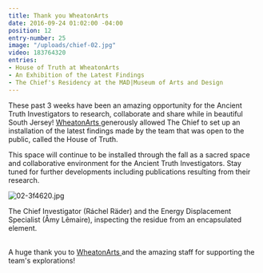 ```yaml
---
title: Thank you WheatonArts
date: 2016-09-24 01:02:00 -04:00
position: 12
entry-number: 25
image: "/uploads/chief-02.jpg"
video: 183764320
entries:
- House of Truth at WheatonArts
- An Exhibition of the Latest Findings
- The Chief's Residency at the MAD|Museum of Arts and Design
---
```


These past 3 weeks have been an amazing opportunity for the Ancient Truth Investigators to research, collaborate and share while in beautiful South Jersey! [WheatonArts   ](http://www.wheatonarts.org/)generously allowed The Chief to set up an installation of the latest findings made by the team that was open to the public, called the House of Truth.

This space will continue to be installed through the fall as a sacred space and collaborative environment for the Ancient Truth Investigators. Stay tuned for further developments including publications resulting from their research.

![02-3f4620.jpg](/uploads/02-3f4620.jpg)

The Chief Investigator (Ráchel Räder) and the Energy Displacement Specialist (Åmy Lêmaire), inspecting the residue from an encapsulated element.

\
A huge thank you to [WheatonArts ](http://www.wheatonarts.org/)and the amazing staff for supporting the team's explorations!
